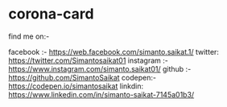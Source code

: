 # corona-card

find me on:-

facebook :- https://web.facebook.com/simanto.saikat.1/
twitter: https://twitter.com/Simantosaikat01
instagram :- https://www.instagram.com/simanto.saikat01/
github :- https://github.com/SimantoSaikat
codepen:- https://codepen.io/simantosaikat
linkdin: https://www.linkedin.com/in/simanto-saikat-7145a01b3/
